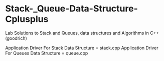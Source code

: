 # Stack-_Queue-Data-Structure-Cplusplus
Lab Solutions to Stack and Queues, data structures and Algorithms in C++ (goodrich)

Application Driver For Stack Data Structure  = stack.cpp
Application Driver For Queues Data Structure = queue.cpp
